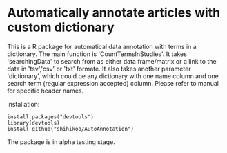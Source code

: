 # Automatically annotate articles with custom dictionary

This is a R package for automatical data annotation with terms in a dictionary. The main function is 'CountTermsInStudies'. It takes 'searchingData' to search from as either data frame/matrix or a link to the data in 'tsv','csv' or 'txt' formate. It also takes another parameter 'dictionary', which could be any dictionary with one name column and one search term (regular expression accepted) column. Please refer to manual for specific header names.

installation:

```{r}
install.packages("devtools")
library(devtools)
install_github("shihikoo/AutoAnnotation")
```

The package is in alpha testing stage. 


